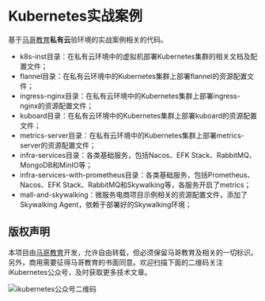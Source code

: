 # Kubernetes实战案例

基于[马哥教育](http://www.magedu.com)**私有云**验环境的实战案例相关的代码。

- k8s-inst目录：在私有云环境中的虚拟机部署Kubernetes集群的相关文档及配置文件；
- flannel目录：在私有云环境中的Kubernetes集群上部署flannel的资源配置文件； 
- ingress-nginx目录：在私有云环境中的Kubernetes集群上部署ingress-nginx的资源配置文件；
- kuboard目录：在私有云环境中的Kubernetes集群上部署kuboard的资源配置文件；
- metrics-server目录：在私有云环境中的Kubernetes集群上部署metrics-server的资源配置文件；
- infra-services目录：各类基础服务，包括Nacos、EFK Stack、RabbitMQ、MongoDB和MinIO等； 
- infra-services-with-prometheus目录：各类基础服务，包括Prometheus、Nacos、EFK Stack、RabbitMQ和Skywalking等，各服务开启了metrics； 
- mall-and-skywalking：微服务电商项目示例相关的资源配置文件，添加了Skywalking Agent，依赖于部署好的Skywalking环境；



## 版权声明

本项目由[马哥教育](www.magedu.com)开发，允许自由转载，但必须保留马哥教育及相关的一切标识。另外，商用需要征得马哥教育的书面同意。欢迎扫描下面的二维码关注iKubernetes公众号，及时获取更多技术文章。

![ikubernetes公众号二维码](https://github.com/iKubernetes/Kubernetes_Advanced_Practical_2rd/raw/main/imgs/iKubernetes%E5%85%AC%E4%BC%97%E5%8F%B7%E4%BA%8C%E7%BB%B4%E7%A0%81.jpg)
